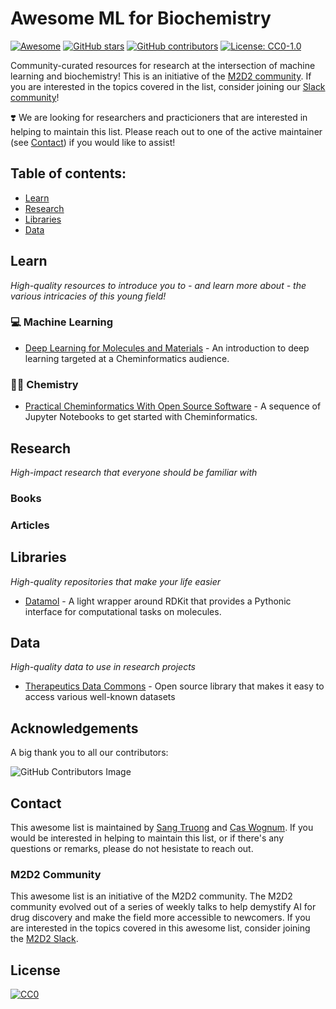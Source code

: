 # Awesome ML for Biochemistry
[![Awesome](https://awesome.re/badge.svg)](https://awesome.re) [![GitHub stars](https://badgen.net/github/stars/m2d2-labs/awesome-ml-for-biochemistry)](https://github.com/m2d2-labs/awesome-ml-for-biochemistry/stargazers/) [![GitHub contributors](https://img.shields.io/github/contributors/m2d2-labs/awesome-ml-for-biochemistry)](https://github.com/m2d2-labs/awesome-ml-for-biochemistry/graphs/contributors/) [![License: CC0-1.0](https://img.shields.io/badge/License-CC0_1.0-lightgrey.svg)](http://creativecommons.org/publicdomain/zero/1.0/) 

Community-curated resources for research at the intersection of machine learning and biochemistry! This is an initiative of the [M2D2 community](#m2d2-community). If you are interested in the topics covered in the list, consider joining our [Slack community](https://join.slack.com/t/m2d2group/shared_invite/zt-16w1rjqqs-n81TiK~iB23XbZ0QWMYs~A)!

:heavy_heart_exclamation: We are looking for researchers and practicioners that are interested in helping to maintain this list. Please reach out to one of the active maintainer (see [Contact](#contact)) if you would like to assist!


## Table of contents:
- [Learn](#learn)
- [Research](#research)
- [Libraries](#libraries)
- [Data](#data)

## Learn
_High-quality resources to introduce you to - and learn more about - the various intricacies of this young field!_

### 💻 Machine Learning
- [Deep Learning for Molecules and Materials](https://dmol.pub/intro.html) - An introduction to deep learning targeted at a Cheminformatics audience.

### 🧑‍🔬 Chemistry
- [Practical Cheminformatics With Open Source Software](https://github.com/PatWalters/practical_cheminformatics_tutorials) - A sequence of Jupyter Notebooks to get started with Cheminformatics.

## Research
_High-impact research that everyone should be familiar with_
### Books
### Articles

## Libraries
_High-quality repositories that make your life easier_

- [Datamol](https://datamol.io/) - A light wrapper around RDKit that provides a Pythonic interface for computational tasks on molecules.

## Data
_High-quality data to use in research projects_

- [Therapeutics Data Commons](https://tdcommons.ai/) - Open source library that makes it easy to access various well-known datasets

## Acknowledgements
A big thank you to all our contributors: 

![GitHub Contributors Image](https://contrib.rocks/image?repo=m2d2-labs/awesome-ml-for-biochemistry)

## Contact
This awesome list is maintained by [Sang Truong](mailto:sttruong@cs.stanford.edu) and [Cas Wognum](mailto:cas@valencediscovery.com). If you would be interested in helping to maintain this list, or if there's any questions or remarks, please do not hesistate to reach out.

### M2D2 Community
This awesome list is an initiative of the M2D2 community. The M2D2 community evolved out of a series of weekly talks to help demystify AI for drug discovery and make the field more accessible to newcomers. If you are interested in the topics covered in this awesome list, consider joining the [M2D2 Slack](https://join.slack.com/t/m2d2group/shared_invite/zt-16w1rjqqs-n81TiK~iB23XbZ0QWMYs~A).

## License
[![CC0](http://mirrors.creativecommons.org/presskit/buttons/88x31/svg/cc-zero.svg)](https://creativecommons.org/publicdomain/zero/1.0/)
